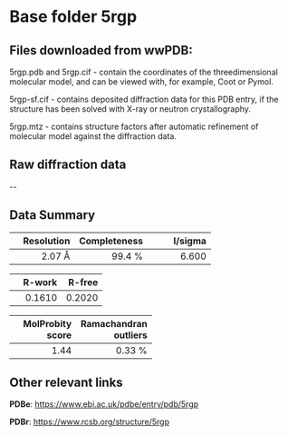 # Base folder 5rgp

## Files downloaded from wwPDB:

5rgp.pdb and 5rgp.cif - contain the coordinates of the threedimensional molecular model, and can be viewed with, for example, Coot or Pymol.

5rgp-sf.cif - contains deposited diffraction data for this PDB entry, if the structure has been solved with X-ray or neutron crystallography.

5rgp.mtz - contains structure factors after automatic refinement of molecular model against the diffraction data.

## Raw diffraction data

--<br> 

## Data Summary
|   | Resolution | Completeness| I/sigma |
|---|-------------:|----------------:|--------------:|
|   |2.07 Å|99.4  %|<img width=50/>6.600|

|   | **R-work**| **R-free**   
|---|-------------:|----------------:|           
||0.1610|0.2020|

|   |**MolProbity<br>score**| **Ramachandran<br>outliers** 
|---|-------------:|----------------:|
||1.44|0.33 %|

## Other relevant links 
**PDBe**:  https://www.ebi.ac.uk/pdbe/entry/pdb/5rgp
 
**PDBr**: https://www.rcsb.org/structure/5rgp 

